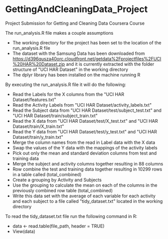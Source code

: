 # GettingAndCleaningData_Project
Project Submission for Getting and Cleaning Data Coursera Course

The run_analysis.R file makes a couple assumptions
* The working directory for the project has been set to the location of the run_analysis.R file
* The dataset with the Samsung Data has been downloaded from https://d396qusza40orc.cloudfront.net/getdata%2Fprojectfiles%2FUCI%20HAR%20Dataset.zip and it is currently extracted with the folder structure of "UCI HAR Dataset" in the working directory
* The dplyr library has been installed on the machine running R

By executing the run_analysis.R file it will do the following:
* Read the Labels for the X columns from the "UCI HAR Dataset/features.txt"
* Read the Activity Labels from "UCI HAR Dataset/activity_labels.txt"
* Read the Subject data from "UCI HAR Dataset/test/subject_test.txt" and "UCI HAR Dataset/train/subject_train.txt"
* Read the X data from "UCI HAR Dataset/test/X_test.txt" and "UCI HAR Dataset/train/X_train.txt"
* Read the Y data from "UCI HAR Dataset/test/y_test.txt" and "UCI HAR Dataset/train/y_train.txt"
* Merge the column names from the read in Label data with the X data
* Swap the values of the Y data with the mappings of the activity labels
* Pick out only the mean and standard deviation columns from test and training data
* Merge the subject and activity columns together resulting in 88 columns
* Row combine the test and training data together resulting in 10299 rows in a table called (total_combined)
* Create a grouping by Activity and Subjects
* Use the grouping to calculate the mean on each of the columns in the previously combined row table (total_combined)
* Write this data set with the average of each variable for each activity and each subject to a file called "tidy_dataset.txt" located in the working directory

To read the tidy_dataset.txt file run the following command in R:
- data <- read.table(file_path, header = TRUE)
- View(data)

